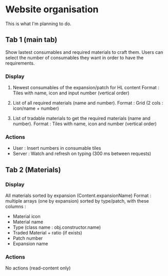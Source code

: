 # Website organisation

This is what I'm planning to do.

## Tab 1 (main tab)

Show lastest consumables and required materials to craft them. Users can select the number of consumables they want in order to have the requirements.

### Display

1. Newest consumables of the expansion/patch for HL content
Format : Tiles with name, icon and input number (vertical order)

2. List of all required materials (name and number).
Format : Grid (2 cols : icon/name + number)

3. List of tradable materials to get the required materials (name and number).
Format : Tiles with name, icon and number (vertical order)

### Actions

- User : Insert numbers in consumable tiles
- Server : Watch and refresh on typing (300 ms between requests)

## Tab 2 (Materials)

### Display

All materials sorted by expansion (Content.expansionName)
Format : multiple arrays (one by expansion) sorted by type/patch, with these columns :
- Material icon
- Material name
- Type (class name : obj.constructor.name)
- Traded Material + ratio (if exists)
- Patch number
- Expansion name

### Actions

No actions (read-content only)